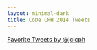 ```yaml
---
layout: minimal-dark
title: CoDe CPH 2014 Tweets
---
```

<a class="twitter-timeline" href="https://twitter.com/jcicph/favorites" data-widget-id="502169323717152768">Favorite Tweets by @jcicph</a>
<script>!function(d,s,id){var js,fjs=d.getElementsByTagName(s)[0],p=/^http:/.test(d.location)?'http':'https';if(!d.getElementById(id)){js=d.createElement(s);js.id=id;js.src=p+"://platform.twitter.com/widgets.js";fjs.parentNode.insertBefore(js,fjs);}}(document,"script","twitter-wjs");</script>



